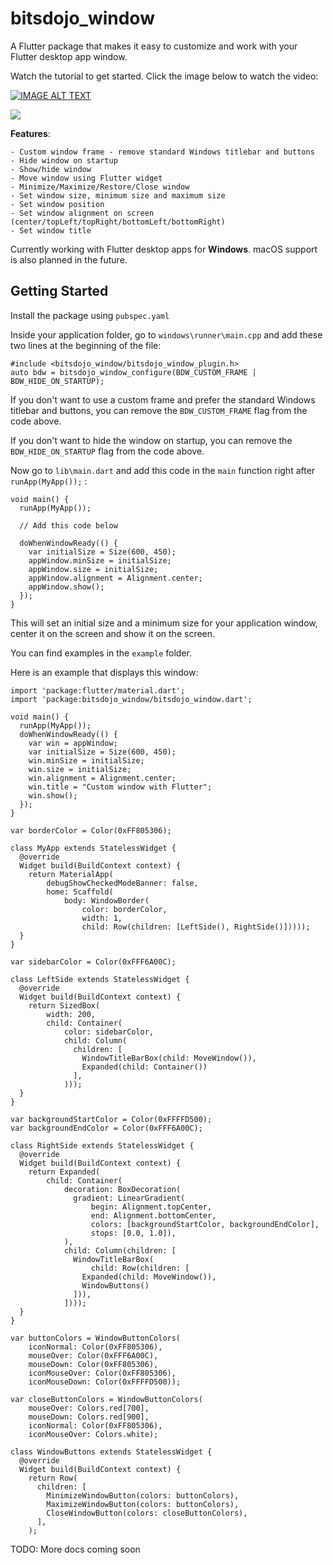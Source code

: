 # bitsdojo_window

A Flutter package that makes it easy to customize and work with your Flutter desktop app window. 

Watch the tutorial to get started. Click the image below to watch the video: 

[![IMAGE ALT TEXT](https://img.youtube.com/vi/bee2AHQpGK4/0.jpg)](http://www.youtube.com/watch?v=bee2AHQpGK4 "Click to open")

<img src="https://github.com/bitsdojo/bitsdojo_window/blob/master/resources/screenshot.png">

**Features**:

    - Custom window frame - remove standard Windows titlebar and buttons
    - Hide window on startup
    - Show/hide window
    - Move window using Flutter widget
    - Minimize/Maximize/Restore/Close window
    - Set window size, minimum size and maximum size
    - Set window position
    - Set window alignment on screen (center/topLeft/topRight/bottomLeft/bottomRight)
    - Set window title


Currently working with Flutter desktop apps for **Windows**. macOS support is also planned in the future.

## Getting Started

Install the package using `pubspec.yaml`

Inside your application folder, go to `windows\runner\main.cpp` and add these two lines at the beginning of the file:

```
#include <bitsdojo_window/bitsdojo_window_plugin.h>
auto bdw = bitsdojo_window_configure(BDW_CUSTOM_FRAME | BDW_HIDE_ON_STARTUP);
```

If you don't want to use a custom frame and prefer the standard Windows titlebar and buttons, you can remove the `BDW_CUSTOM_FRAME` flag from the code above.

If you don't want to hide the window on startup, you can remove the `BDW_HIDE_ON_STARTUP` flag from the code above.

Now go to `lib\main.dart` and add this code in the `main` function right after `runApp(MyApp());` :

```
void main() {
  runApp(MyApp());

  // Add this code below

  doWhenWindowReady(() {
    var initialSize = Size(600, 450);
    appWindow.minSize = initialSize;
    appWindow.size = initialSize;
    appWindow.alignment = Alignment.center;
    appWindow.show();
  });
}
```
This will set an initial size and a minimum size for your application window, center it on the screen and show it on the screen.

You can find examples in the `example` folder.

Here is an example that displays this window:


```
import 'package:flutter/material.dart';
import 'package:bitsdojo_window/bitsdojo_window.dart';

void main() {
  runApp(MyApp());
  doWhenWindowReady(() {
    var win = appWindow;
    var initialSize = Size(600, 450);
    win.minSize = initialSize;
    win.size = initialSize;
    win.alignment = Alignment.center;
    win.title = "Custom window with Flutter";
    win.show();
  });
}

var borderColor = Color(0xFF805306);

class MyApp extends StatelessWidget {
  @override
  Widget build(BuildContext context) {
    return MaterialApp(
        debugShowCheckedModeBanner: false,
        home: Scaffold(
            body: WindowBorder(
                color: borderColor,
                width: 1,
                child: Row(children: [LeftSide(), RightSide()]))));
  }
}

var sidebarColor = Color(0xFFF6A00C);

class LeftSide extends StatelessWidget {
  @override
  Widget build(BuildContext context) {
    return SizedBox(
        width: 200,
        child: Container(
            color: sidebarColor,
            child: Column(
              children: [
                WindowTitleBarBox(child: MoveWindow()),
                Expanded(child: Container())
              ],
            )));
  }
}

var backgroundStartColor = Color(0xFFFFD500);
var backgroundEndColor = Color(0xFFF6A00C);

class RightSide extends StatelessWidget {
  @override
  Widget build(BuildContext context) {
    return Expanded(
        child: Container(
            decoration: BoxDecoration(
              gradient: LinearGradient(
                  begin: Alignment.topCenter,
                  end: Alignment.bottomCenter,
                  colors: [backgroundStartColor, backgroundEndColor],
                  stops: [0.0, 1.0]),
            ),
            child: Column(children: [
              WindowTitleBarBox(
                  child: Row(children: [
                Expanded(child: MoveWindow()),
                WindowButtons()
              ])),
            ])));
  }
}

var buttonColors = WindowButtonColors(
    iconNormal: Color(0xFF805306),
    mouseOver: Color(0xFFF6A00C),
    mouseDown: Color(0xFF805306),
    iconMouseOver: Color(0xFF805306),
    iconMouseDown: Color(0xFFFFD500));

var closeButtonColors = WindowButtonColors(
    mouseOver: Colors.red[700],
    mouseDown: Colors.red[900],
    iconNormal: Color(0xFF805306),
    iconMouseOver: Colors.white);

class WindowButtons extends StatelessWidget {
  @override
  Widget build(BuildContext context) {
    return Row(
      children: [
        MinimizeWindowButton(colors: buttonColors),
        MaximizeWindowButton(colors: buttonColors),
        CloseWindowButton(colors: closeButtonColors),
      ],
    );
```

TODO: More docs coming soon
